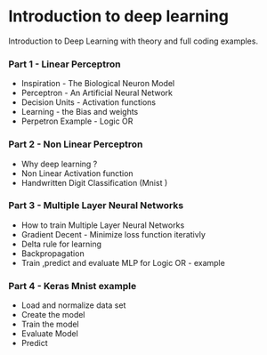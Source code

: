 # Introduction to deep learning
Introduction to Deep Learning with theory and full coding examples.
### Part 1 - Linear Perceptron
* Inspiration - The Biological Neuron Model
* Perceptron - An Artificial Neural Network
* Decision Units - Activation functions
* Learning - the Bias and weights
* Perpetron Example - Logic OR
### Part 2 - Non Linear Perceptron
* Why deep learning ?
* Non Linear Activation function
* Handwritten Digit Classification (Mnist )
### Part 3 - Multiple Layer Neural Networks
* How to train Multiple Layer Neural Networks
* Gradient Decent - Minimize loss function iterativly
* Delta rule for learning
* Backpropagation
* Train ,predict and evaluate MLP for Logic OR - example
### Part 4 - Keras Mnist example
* Load and normalize data set
* Create the model
* Train the model
* Evaluate Model
* Predict
